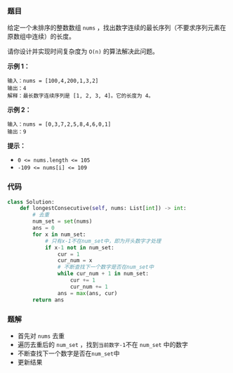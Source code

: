### 题目

给定一个未排序的整数数组 `nums` ，找出数字连续的最长序列（不要求序列元素在原数组中连续）的长度。

请你设计并实现时间复杂度为 `O(n)` 的算法解决此问题。

**示例 1：**

```
输入：nums = [100,4,200,1,3,2]
输出：4
解释：最长数字连续序列是 [1, 2, 3, 4]。它的长度为 4。
```

**示例 2：**

```
输入：nums = [0,3,7,2,5,8,4,6,0,1]
输出：9
``` 

**提示：**

- `0 <= nums.length <= 105`
- `-109 <= nums[i] <= 109`

### 代码

```python
class Solution:
    def longestConsecutive(self, nums: List[int]) -> int:
        # 去重
        num_set = set(nums)
        ans = 0
        for x in num_set:
            # 只有x-1不在num_set中，即为开头数字才处理
            if x-1 not in num_set:
                cur = 1
                cur_num = x
                # 不断查找下一个数字是否在num_set中
                while cur_num + 1 in num_set:
                    cur += 1
                    cur_num += 1
                ans = max(ans, cur)
        return ans

```

### 题解

- 首先对 `nums` 去重
- 遍历去重后的 `num_set` ，找到`当前数字-1`不在 `num_set` 中的数字
- 不断查找下一个数字是否在`num_set`中
- 更新结果
